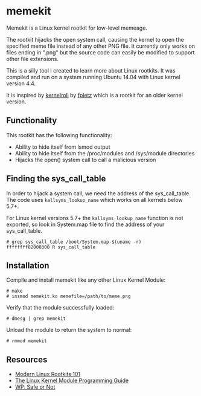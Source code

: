 # memekit

Memekit is a Linux kernel rootkit for low-level memeage.

The rootkit hijacks the open system call, causing the kernel to open the specified
meme file instead of any other PNG file. It currently only works on files ending in ".png" but
the source code can easily be modified to support other file extensions.

This is a silly tool I created to learn more about Linux rootkits. It was compiled and run on a
system running Ubuntu 14.04 with Linux kernel version 4.4.

It is inspired by
[kernelroll](https://github.com/fpletz/kernelroll) by [fpletz](https://github.com/fpletz) which is a
rootkit for an older kernel version.

## Functionality

This rootkit has the following functionality:

- Ability to hide itself from lsmod output
- Ability to hide itself from the /proc/modules and /sys/module directories
- Hijacks the open() system call to call a malicious version

## Finding the sys_call_table

In order to hijack a system call, we need the address of the sys_call_table. The code uses
`kallsyms_lookup_name` which works on all kernels below 5.7+.

For Linux kernel versions 5.7+ the `kallsyms_lookup_name` function is not exported, so look in
System.map file to find the address of your sys_call_table.

```
# grep sys_call_table /boot/System.map-$(uname -r)
ffffffff82000300 R sys_call_table
```

## Installation

Compile and install memekit like any other Linux Kernel Module:

```
# make
# insmod memekit.ko memefile=/path/to/meme.png
```

Verify that the module successfully loaded:

```
# dmesg | grep memekit
```

Unload the module to return the system to normal:

```
# rmmod memekit
```

## Resources

- [Modern Linux Rootkits 101](http://turbochaos.blogspot.com/2013/09/linux-rootkits-101-1-of-3.html)
- [The Linux Kernel Module Programming Guide](https://tldp.org/LDP/lkmpg/2.6/html/index.html)
- [WP: Safe or Not](http://vulnfactory.org/blog/2011/08/12/wp-safe-or-not/)
